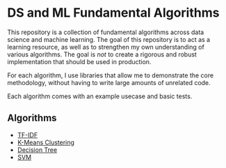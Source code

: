 # DS and ML Fundamental Algorithms
This repository is a collection of fundamental algorithms across data science and machine learning. The goal of this repository is to act as a learning resource, as well as to strengthen my own understanding of various algorithms. The goal is *not* to create a rigorous and robust implementation that should be used in production.

For each algorithm, I use libraries that allow me to demonstrate the core methodology, without having to write large amounts of unrelated code.

Each algorithm comes with an example usecase and basic tests.

## Algorithms
* [TF-IDF](./tf_idf/)
* [K-Means Clustering](./k-means-clustering/)
* [Decision Tree](./decision_tree)
* [SVM](./svm/)
